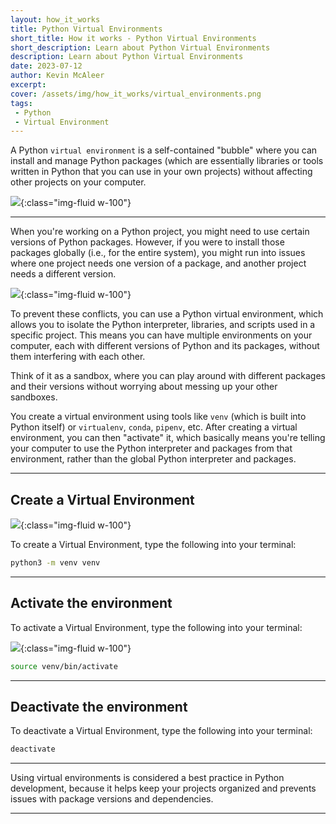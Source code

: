 ```yaml
---
layout: how_it_works
title: Python Virtual Environments
short_title: How it works - Python Virtual Environments
short_description: Learn about Python Virtual Environments
description: Learn about Python Virtual Environments
date: 2023-07-12
author: Kevin McAleer
excerpt: 
cover: /assets/img/how_it_works/virtual_environments.png
tags:
 - Python
 - Virtual Environment
---
```


A Python `virtual environment` is a self-contained "bubble" where you can install and manage Python packages (which are essentially libraries or tools written in Python that you can use in your own projects) without affecting other projects on your computer.

![](/assets/img/how_it_works/virtual_environments.png){:class="img-fluid w-100"}

---

When you're working on a Python project, you might need to use certain versions of Python packages. However, if you were to install those packages globally (i.e., for the entire system), you might run into issues where one project needs one version of a package, and another project needs a different version.

![](/assets/img/how_it_works/virtual_environments03.jpg){:class="img-fluid w-100"}

To prevent these conflicts, you can use a Python virtual environment, which allows you to isolate the Python interpreter, libraries, and scripts used in a specific project. This means you can have multiple environments on your computer, each with different versions of Python and its packages, without them interfering with each other.

Think of it as a sandbox, where you can play around with different packages and their versions without worrying about messing up your other sandboxes.

You create a virtual environment using tools like `venv` (which is built into Python itself) or `virtualenv`, `conda`, `pipenv`, etc. After creating a virtual environment, you can then "activate" it, which basically means you're telling your computer to use the Python interpreter and packages from that environment, rather than the global Python interpreter and packages.

---

## Create a Virtual Environment

![](/assets/img/how_it_works/virtual_environments04.jpg){:class="img-fluid w-100"}

To create a Virtual Environment, type the following into your terminal:

``` bash
python3 -m venv venv
```

---

## Activate the environment

To activate a Virtual Environment, type the following into your terminal:

![](/assets/img/how_it_works/virtual_environments05.jpg){:class="img-fluid w-100"}

``` bash
source venv/bin/activate
```

---

## Deactivate the environment

To deactivate a Virtual Environment, type the following into your terminal:

``` bash
deactivate
```

---

Using virtual environments is considered a best practice in Python development, because it helps keep your projects organized and prevents issues with package versions and dependencies.

---
